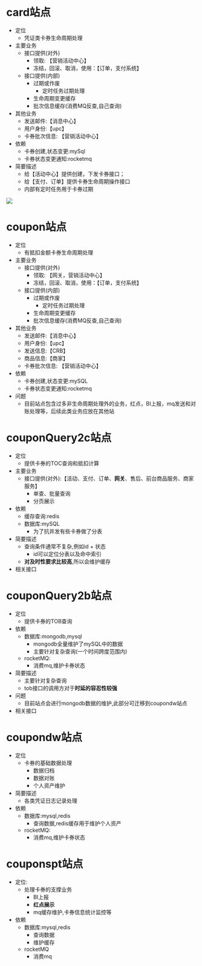 # card站点
- 定位
  - 凭证类卡券生命周期处理
- 主要业务
  - 接口提供(对外)
    - 领取: 【营销活动中心】
    - 冻结，回滚、取消，使用：【订单，支付系统】
  - 接口提供(内部)
    - 过期或作废
      - 定时任务过期处理
    - 生命周期变更缓存
    - 批次信息缓存(消费MQ反查,自己查询)
- 其他业务
  - 发送邮件:【消息中心】
  - 用户身份:【upc】
  - 卡券批次信息: 【营销活动中心】
- 依赖
  - 卡券创建,状态变更:mySql
  - 卡券状态变更通知:rocketmq
- 简要描述
  - 给【活动中心】提供创建，下发卡券接口；
  - 给【支付、订单】提供卡券生命周期操作接口
  - 内部有定时任务用于卡券过期


![](https://gitee.com/fluffyball/blogimage/raw/master/images/localPC/202108291035330.png)

# coupon站点
- 定位
  - 有抵扣金额卡券生命周期处理
- 主要业务
  - 接口提供(对外)
    - 领取: 【网关，营销活动中心】
    - 冻结，回滚、取消，使用：【订单，支付系统】
  - 接口提供(内部)
    - 过期或作废
      - 定时任务过期处理
    - 生命周期变更缓存
    - 批次信息缓存(消费MQ反查,自己查询)
- 其他业务
  - 发送邮件:【消息中心】
  - 用户身份:【upc】
  - 发送信息:【CRB】
  - 商品信息:【商家】
  - 卡券批次信息: 【营销活动中心】
- 依赖
  - 卡券创建,状态变更:mySQL
  - 卡券状态变更通知:rocketmq
- 问题
  - 目前站点包含过多非生命周期处理外的业务，红点，BI上报，mq发送和对账处理等，后续此类业务应放在其他站

# couponQuery2c站点
- 定位
  - 提供卡券的TOC查询和抵扣计算
- 主要业务
  - 接口提供(对外):【活动、支付、订单、**网关**、售后、前台商品服务、商家服务】
    - 单查、批量查询
    - 分页展示
- 依赖
  - 缓存查询:redis
  - 数据库:mySQL
    - 为了抗并发有些卡券做了分表
- 简要描述
  - 查询条件通常不复杂,例如id + 状态
    - id可以定位分表以及命中索引
  - **对及时性要求比较高**,所以会维护缓存
- 相关接口
# couponQuery2b站点
- 定位
  - 提供卡券的TOB查询
- 依赖
  - 数据库:mongodb,mysql
    - mongodb全量维护了mySQL中的数据
    - 主要针对复杂查询(一个时间跨度范围内)
  - rocketMQ:
    - 消费mq,维护卡券状态
- 简要描述
  - 主要针对复杂查询
  - tob接口的调用方对于**时延的容忍性较强**
- 问题
  - 目前站点会进行mongodb数据的维护,此部分可迁移到coupondw站点
- 相关接口

# coupondw站点
- 定位
  - 卡券的基础数据处理
    - 数据归档
    - 数据对账
    - 个人资产维护
- 简要描述
  - 各类凭证日志记录处理
- 依赖
  - 数据库:mysql,redis
    - 查询数据,redis缓存用于维护个人资产
  - rocketMQ:
    - 消费mq,维护卡券状态

# couponspt站点
- 定位:
  - 处理卡券的支撑业务
    - BI上报
    - **红点展示**
    - mq缓存维护,卡券信息统计监控等
- 依赖
  - 数据库:mysql,redis
    - 查询数据
    - 维护缓存
  - rocketMQ
    - 消费mq